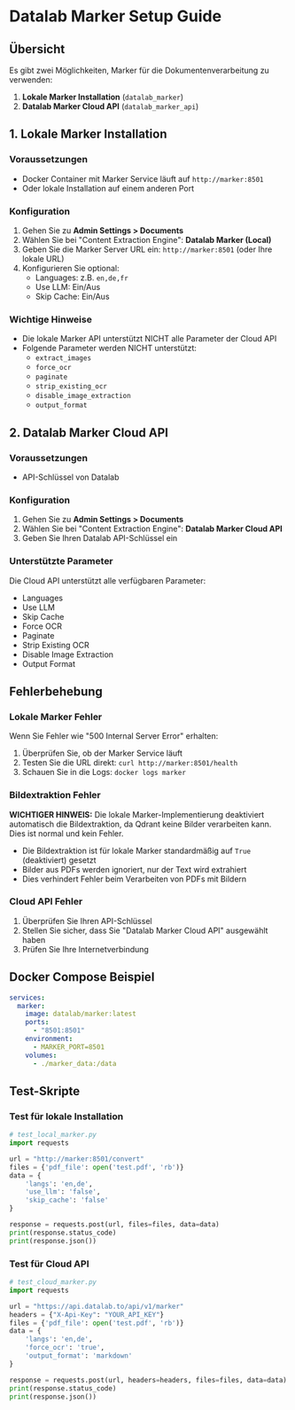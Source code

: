 # Datalab Marker Setup Guide

## Übersicht

Es gibt zwei Möglichkeiten, Marker für die Dokumentenverarbeitung zu verwenden:

1. **Lokale Marker Installation** (`datalab_marker`)
2. **Datalab Marker Cloud API** (`datalab_marker_api`)

## 1. Lokale Marker Installation

### Voraussetzungen
- Docker Container mit Marker Service läuft auf `http://marker:8501`
- Oder lokale Installation auf einem anderen Port

### Konfiguration
1. Gehen Sie zu **Admin Settings > Documents**
2. Wählen Sie bei "Content Extraction Engine": **Datalab Marker (Local)**
3. Geben Sie die Marker Server URL ein: `http://marker:8501` (oder Ihre lokale URL)
4. Konfigurieren Sie optional:
   - Languages: z.B. `en,de,fr`
   - Use LLM: Ein/Aus
   - Skip Cache: Ein/Aus

### Wichtige Hinweise
- Die lokale Marker API unterstützt NICHT alle Parameter der Cloud API
- Folgende Parameter werden NICHT unterstützt:
  - `extract_images`
  - `force_ocr`
  - `paginate`
  - `strip_existing_ocr`
  - `disable_image_extraction`
  - `output_format`

## 2. Datalab Marker Cloud API

### Voraussetzungen
- API-Schlüssel von Datalab

### Konfiguration
1. Gehen Sie zu **Admin Settings > Documents**
2. Wählen Sie bei "Content Extraction Engine": **Datalab Marker Cloud API**
3. Geben Sie Ihren Datalab API-Schlüssel ein

### Unterstützte Parameter
Die Cloud API unterstützt alle verfügbaren Parameter:
- Languages
- Use LLM
- Skip Cache
- Force OCR
- Paginate
- Strip Existing OCR
- Disable Image Extraction
- Output Format

## Fehlerbehebung

### Lokale Marker Fehler
Wenn Sie Fehler wie "500 Internal Server Error" erhalten:
1. Überprüfen Sie, ob der Marker Service läuft
2. Testen Sie die URL direkt: `curl http://marker:8501/health`
3. Schauen Sie in die Logs: `docker logs marker`

### Bildextraktion Fehler
**WICHTIGER HINWEIS:** Die lokale Marker-Implementierung deaktiviert automatisch die Bildextraktion, da Qdrant keine Bilder verarbeiten kann. Dies ist normal und kein Fehler.
- Die Bildextraktion ist für lokale Marker standardmäßig auf `True` (deaktiviert) gesetzt
- Bilder aus PDFs werden ignoriert, nur der Text wird extrahiert
- Dies verhindert Fehler beim Verarbeiten von PDFs mit Bildern

### Cloud API Fehler
1. Überprüfen Sie Ihren API-Schlüssel
2. Stellen Sie sicher, dass Sie "Datalab Marker Cloud API" ausgewählt haben
3. Prüfen Sie Ihre Internetverbindung

## Docker Compose Beispiel

```yaml
services:
  marker:
    image: datalab/marker:latest
    ports:
      - "8501:8501"
    environment:
      - MARKER_PORT=8501
    volumes:
      - ./marker_data:/data
```

## Test-Skripte

### Test für lokale Installation
```python
# test_local_marker.py
import requests

url = "http://marker:8501/convert"
files = {'pdf_file': open('test.pdf', 'rb')}
data = {
    'langs': 'en,de',
    'use_llm': 'false',
    'skip_cache': 'false'
}

response = requests.post(url, files=files, data=data)
print(response.status_code)
print(response.json())
```

### Test für Cloud API
```python
# test_cloud_marker.py
import requests

url = "https://api.datalab.to/api/v1/marker"
headers = {"X-Api-Key": "YOUR_API_KEY"}
files = {'pdf_file': open('test.pdf', 'rb')}
data = {
    'langs': 'en,de',
    'force_ocr': 'true',
    'output_format': 'markdown'
}

response = requests.post(url, headers=headers, files=files, data=data)
print(response.status_code)
print(response.json())